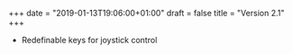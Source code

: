 +++
date = "2019-01-13T19:06:00+01:00"
draft = false
title = "Version 2.1"
+++
* Redefinable keys for joystick control
